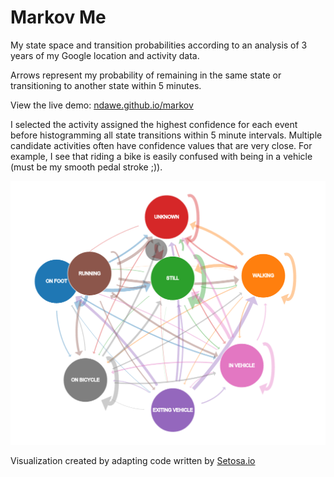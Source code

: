# Markov Me

My state space and transition probabilities according to an analysis of 3 years
of my Google location and activity data.

Arrows represent my probability of remaining in the same state or transitioning
to another state within 5 minutes.

View the live demo: [ndawe.github.io/markov](https://ndawe.github.io/markov)

I selected the activity assigned the highest confidence for each event before
histogramming all state transitions within 5 minute intervals. Multiple
candidate activities often have confidence values that are very close. For
example, I see that riding a bike is easily confused with being in a
vehicle (must be my smooth pedal stroke ;)).

![](demo.png)

Visualization created by adapting code written by [Setosa.io](http://setosa.io)
